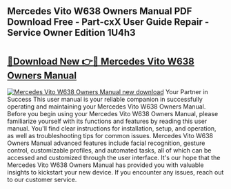 ## Mercedes Vito W638 Owners Manual PDF Download Free - Part-cxX User Guide Repair - Service Owner Edition 1U4h3

# <h2><a href="http://cf28660.oget.top/?id=Mercedes+Vito+W638+Owners+Manual">🔗Download New 👉🔴 Mercedes Vito W638 Owners Manual</a></h2>

[![Mercedes Vito W638 Owners Manual new download](https://i.imgur.com/5g1atiW.png)](http://cf28660.oget.top/?id=Mercedes+Vito+W638+Owners+Manual)
Your Partner in Success This user manual is your reliable companion in successfully operating and maintaining your Mercedes Vito W638 Owners Manual. Before you begin using your Mercedes Vito W638 Owners Manual, please familiarize yourself with its functions and features by reading this user manual. You'll find clear instructions for installation, setup, and operation, as well as troubleshooting tips for common issues. Mercedes Vito W638 Owners Manual advanced features include facial recognition, gesture control, customizable profiles, and automated tasks, all of which can be accessed and customized through the user interface. It's our hope that the Mercedes Vito W638 Owners Manual has provided you with valuable insights to kickstart your new device. If you encounter any issues, reach out to our customer service.
